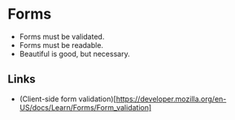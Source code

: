 # Forms

- Forms must be validated.
- Forms must be readable.
- Beautiful is good, but necessary.

## Links

- (Client-side form validation)[https://developer.mozilla.org/en-US/docs/Learn/Forms/Form_validation]
